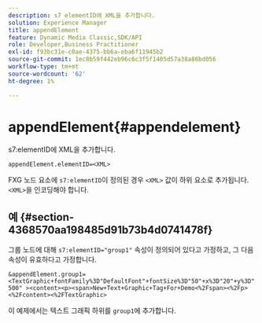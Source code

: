 ```yaml
---
description: s7 elementID에 XML을 추가합니다.
solution: Experience Manager
title: appendElement
feature: Dynamic Media Classic,SDK/API
role: Developer,Business Practitioner
exl-id: f93bc31e-c0ae-4375-bb6a-eba6f11945b2
source-git-commit: 1ec8b59f442eb96c6c3f5f1405d57a38a86bd056
workflow-type: tm+mt
source-wordcount: '62'
ht-degree: 1%

---
```


# appendElement{#appendelement}

s7:elementID에 XML을 추가합니다.

`appendElement.elementID=<XML>`

FXG 노드 요소에 `s7:elementID`이 정의된 경우 `<XML>` 값이 하위 요소로 추가됩니다. `<XML>`을 인코딩해야 합니다.

## 예 {#section-4368570aa198485d91b73b4d0741478f}

그룹 노드에 대해 `s7:elementID="group1"` 속성이 정의되어 있다고 가정하고, 그 다음 속성이 유효하다고 가정합니다.

`&appendElement.group1=<TextGraphic+fontFamily%3D"DefaultFont"+fontSize%3D"50"+x%3D"20"+y%3D"500" ><content><p><span>New+Text+Graphic+Tag+For+Demo<%2Fspan><%2Fp><%2Fcontent><%2FTextGraphic>`

이 예제에서는 텍스트 그래픽 하위를 `group1`에 추가합니다.
